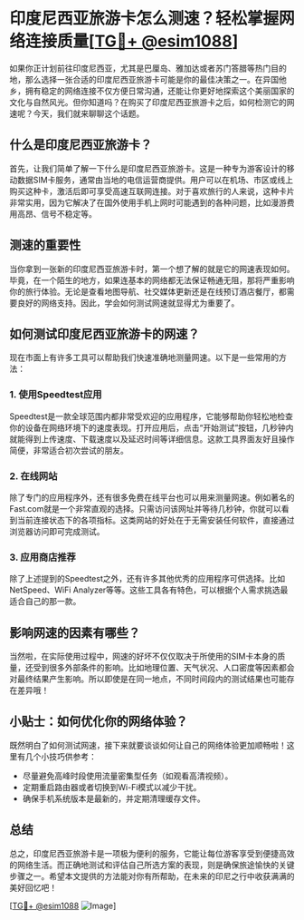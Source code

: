 # 印度尼西亚旅游卡怎么测速？轻松掌握网络连接质量[[TG💪+ @esim1088](https://t.me/s/esim1088)]

如果你正计划前往印度尼西亚，尤其是巴厘岛、雅加达或者苏门答腊等热门目的地，那么选择一张合适的印度尼西亚旅游卡可能是你的最佳决策之一。在异国他乡，拥有稳定的网络连接不仅方便日常沟通，还能让你更好地探索这个美丽国家的文化与自然风光。但你知道吗？在购买了印度尼西亚旅游卡之后，如何检测它的网速呢？今天，我们就来聊聊这个话题。

## 什么是印度尼西亚旅游卡？

首先，让我们简单了解一下什么是印度尼西亚旅游卡。这是一种专为游客设计的移动数据SIM卡服务，通常由当地的电信运营商提供。用户可以在机场、市区或线上购买这种卡，激活后即可享受高速互联网连接。对于喜欢旅行的人来说，这种卡片非常实用，因为它解决了在国外使用手机上网时可能遇到的各种问题，比如漫游费用高昂、信号不稳定等。

## 测速的重要性

当你拿到一张新的印度尼西亚旅游卡时，第一个想了解的就是它的网速表现如何。毕竟，在一个陌生的地方，如果连基本的网络都无法保证畅通无阻，那将严重影响你的旅行体验。无论是查看地图导航、社交媒体更新还是在线预订酒店餐厅，都需要良好的网络支持。因此，学会如何测试网速就显得尤为重要了。

## 如何测试印度尼西亚旅游卡的网速？

现在市面上有许多工具可以帮助我们快速准确地测量网速。以下是一些常用的方法：

### 1. 使用Speedtest应用
Speedtest是一款全球范围内都非常受欢迎的应用程序，它能够帮助你轻松地检查你的设备在网络环境下的速度表现。打开应用后，点击“开始测试”按钮，几秒钟内就能得到上传速度、下载速度以及延迟时间等详细信息。这款工具界面友好且操作简便，非常适合初次尝试的朋友。

### 2. 在线网站
除了专门的应用程序外，还有很多免费在线平台也可以用来测量网速。例如著名的Fast.com就是一个非常直观的选择。只需访问该网址并等待几秒钟，你就可以看到当前连接状态下的各项指标。这类网站的好处在于无需安装任何软件，直接通过浏览器访问即可完成测试。

### 3. 应用商店推荐
除了上述提到的Speedtest之外，还有许多其他优秀的应用程序可供选择。比如NetSpeed、WiFi Analyzer等等。这些工具各有特色，可以根据个人需求挑选最适合自己的那一款。

## 影响网速的因素有哪些？

当然啦，在实际使用过程中，网速的好坏不仅仅取决于所使用的SIM卡本身的质量，还受到很多外部条件的影响。比如地理位置、天气状况、人口密度等因素都会对最终结果产生影响。所以即使是在同一地点，不同时间段内的测试结果也可能存在差异哦！

## 小贴士：如何优化你的网络体验？

既然明白了如何测试网速，接下来就要谈谈如何让自己的网络体验更加顺畅啦！这里有几个小技巧供参考：
- 尽量避免高峰时段使用流量密集型任务（如观看高清视频）。
- 定期重启路由器或者切换到Wi-Fi模式以减少干扰。
- 确保手机系统版本是最新的，并定期清理缓存文件。

## 总结

总之，印度尼西亚旅游卡是一项极为便利的服务，它能让每位游客享受到便捷高效的网络生活。而正确地测试和评估自己所选方案的表现，则是确保旅途愉快的关键步骤之一。希望本文提供的方法能对你有所帮助，在未来的印尼之行中收获满满的美好回忆吧！

[[TG💪+ @esim1088](https://t.me/s/esim1088) ![Image](https://i.postimg.cc/4NQfJmqS/Snipaste-2025-05-13-00-14-12.png)]